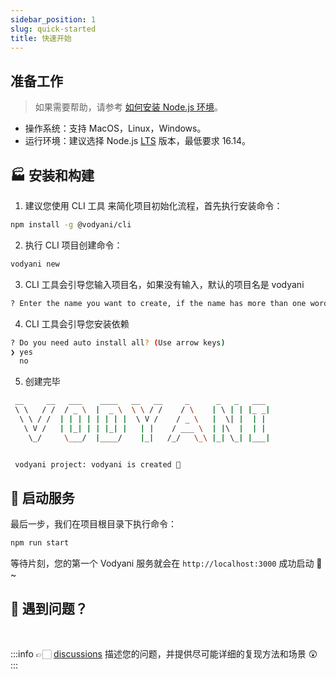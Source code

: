 ```yaml
---
sidebar_position: 1
slug: quick-started
title: 快速开始
---
```


## 准备工作

> 如果需要帮助，请参考 [如何安装 Node.js 环境](./q&a/how-install-node)。

- 操作系统：支持 MacOS，Linux，Windows。
- 运行环境：建议选择 Node.js [LTS](https://nodejs.org/en/) 版本，最低要求 16.14。

## 🏭 安装和构建

1. 建议您使用 CLI 工具 来简化项目初始化流程，首先执行安装命令：

```bash
npm install -g @vodyani/cli
```

2. 执行 CLI 项目创建命令：

```bash
vodyani new
```

3. CLI 工具会引导您输入项目名，如果没有输入，默认的项目名是 vodyani

```bash
? Enter the name you want to create, if the name has more than one word please use `-` split. (vodyani)
```

4. CLI 工具会引导您安装依赖

```bash
? Do you need auto install all? (Use arrow keys)
❯ yes 
  no 
```

5. 创建完毕

```bash
 __     __   ___    ____   __   __     _      _   _   ___ 
 \ \   / /  / _ \  |  _ \  \ \ / /    / \    | \ | | |_ _|
  \ \ / /  | | | | | | | |  \ V /    / _ \   |  \| |  | | 
   \ V /   | |_| | | |_| |   | |    / ___ \  | |\  |  | | 
    \_/     \___/  |____/    |_|   /_/   \_\ |_| \_| |___|


 vodyani project: vodyani is created 🎉
```

## 🚀 启动服务

最后一步，我们在项目根目录下执行命令：

```bash
npm run start
```

等待片刻，您的第一个 Vodyani 服务就会在 `http://localhost:3000` 成功启动 🎉 ~

## 👋 遇到问题？

<br/>

:::info 👉🏻 [discussions](https://github.com/vodyani/vodyani/discussions)
描述您的问题，并提供尽可能详细的复现方法和场景 😲
:::